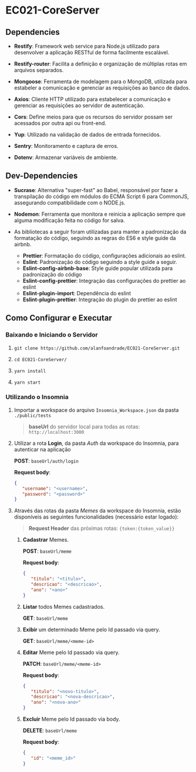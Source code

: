 # EC021-CoreServer

## Dependencies

- **Restify**: Framework web service para Node.js utilizado para desenvolver a aplicação RESTful de forma facilmente escalável.

- **Restify-router**: Facilita a definição e organização de múltiplas rotas em arquivos separados.

- **Mongoose**: Ferramenta de modelagem para o MongoDB, utilizada para estabeler a comunicação e gerenciar as requisições ao banco de dados.

- **Axios**: Cliente HTTP utilizado para estabelecer a comunicação e gerenciar as requisições ao servidor de autenticação.

- **Cors**: Define meios para que os recursos do servidor possam ser acessados por outra api ou front-end.

- **Yup**: Utilizado na validação de dados de entrada fornecidos.

- **Sentry**: Monitoramento e captura de erros.

- **Dotenv**: Armazenar variáveis de ambiente.

## Dev-Dependencies

- **Sucrase**: Alternativa "super-fast" ao Babel, responsável por fazer a transpilação do código em módulos do ECMA Script 6 para CommonJS, assegurando compatibilidade com o NODE.js.

- **Nodemon**: Ferramenta que monitora e reinicia a aplicação sempre que alguma modificação feita no código for salva.

- As bibliotecas a seguir foram utilizadas para manter a padronização da formatação do código, seguindo as regras do ES6 e style guide da airbnb.
    - **Prettier**: Formatação do código, configurações adicionais ao eslint.
    - **Eslint**: Padronização do código seguindo a style guide a seguir.
    - **Eslint-config-airbnb-base**: Style guide popular utilizada para padronização do código
    - **Eslint-config-prettier**: Integração das configurações do prettier ao eslint
    - **Eslint-plugin-import**: Dependência do eslint
    - **Eslint-plugin-prettier**: Integração do plugin do prettier ao eslint

## Como Configurar e Executar

### Baixando e Iniciando o Servidor
1. `git clone https://github.com/alanfoandrade/EC021-CoreServer.git`

1. `cd EC021-CoreServer/`

1. `yarn install`

1. `yarn start`

### Utilizando o Insomnia

1. Importar a workspace do arquivo `Insomnia_Workspace.json` da pasta `./public/tests`

    > **baseUrl** do servidor local para todas as rotas: `http://localhost:3000`

1. Utilizar a rota **Login**, da pasta *Auth* da workspace do Insomnia, para autenticar na aplicação

    **POST**: `baseUrl/auth/login`

    **Request body**:
    ```json
    {
       "username": "<username>",
       "password": "<password>"
    }
    ```

1. Através das rotas da pasta *Memes* da workspace do Insomnia, estão disponíveis as seguintes funcionalidades (necessário estar logado):

    > **Request Header** das próximas rotas: `{token:{token_value}}`

    1. **Cadastrar** Memes.

        **POST**: `baseUrl/meme`

        **Request body**:
        ```json
        {
           "titulo": "<titulo>",
           "descricao": "<descricao>",
           "ano": "<ano>"
        }
        ```

    1. **Listar** todos Memes cadastrados.

        **GET**: `baseUrl/meme`

    1. **Exibir** um determinado Meme pelo Id passado via query.

        **GET**: `baseUrl/meme/<meme-id>`

    1. **Editar** Meme pelo Id passado via query.

        **PATCH**: `baseUrl/meme/<meme-id>`

        **Request body**:
        ```json
        {
           "titulo": "<novo-titulo>",
           "descricao": "<nova-descricao>",
           "ano": "<novo-ano>"
        }
        ```

    1. **Excluir** Meme pelo Id passado via body.

        **DELETE**: `baseUrl/meme`

        **Request body**:
        ```json
        {
           "id": "<meme_id>"
        }
        ```

